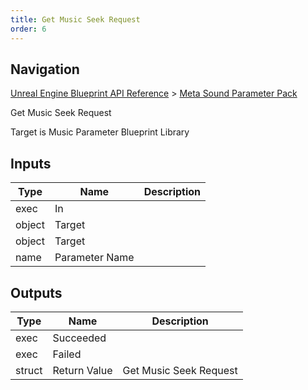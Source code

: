 ```yaml
---
title: Get Music Seek Request
order: 6
---
```

## Navigation

[Unreal Engine Blueprint API Reference](https://dev.epicgames.com/documentation/en-us/unreal-engine/BlueprintAPI) > [Meta Sound Parameter Pack](https://dev.epicgames.com/documentation/en-us/unreal-engine/BlueprintAPI/MetaSoundParameterPack)

Get Music Seek Request

Target is Music Parameter Blueprint Library

## Inputs

| Type | Name | Description |
| --- | --- | --- |
| exec | In |  |
| object | Target |  |
| object | Target |  |
| name | Parameter Name |  |

## Outputs

| Type | Name | Description |
| --- | --- | --- |
| exec | Succeeded |  |
| exec | Failed |  |
| struct | Return Value | Get Music Seek Request |
